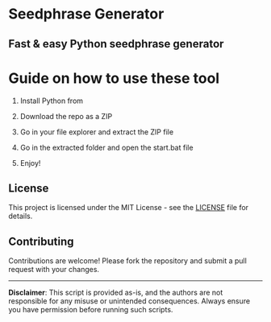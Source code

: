 # Seedphrase Generator         
           
## Fast & easy Python seedphrase generator          
                 
# Guide on how to use these tool              
                
1. Install Python from            
     
2. Download the repo as a ZIP            
       
3. Go in your file explorer and extract the ZIP file       
             
4. Go in the extracted folder and open the start.bat file         
              
5. Enjoy!            
               
## License               
         
This project is licensed under the MIT License - see the [LICENSE](LICENSE) file for details.                    
    
## Contributing      
         
Contributions are welcome! Please fork the repository and submit a pull request with your changes.              
          
---         
           
**Disclaimer**: This script is provided as-is, and the authors are not responsible for any misuse or unintended consequences. Always ensure you have permission before running such scripts.             